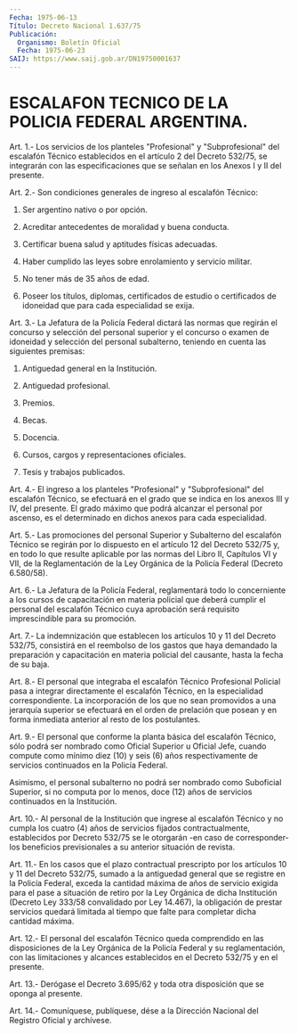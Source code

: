 ```yaml
---
Fecha: 1975-06-13
Título: Decreto Nacional 1.637/75
Publicación:
  Organismo: Boletín Oficial
  Fecha: 1975-06-23
SAIJ: https://www.saij.gob.ar/DN19750001637
---
```

# ESCALAFON TECNICO DE LA POLICIA FEDERAL ARGENTINA.

<a id="1"></a>
Art.  1.-  Los  servicios  de  los  planteles  "Profesional" y "Subprofesional" del escalafón Técnico establecidos en  el artículo 2  del  Decreto 532/75, se integrarán con las especificaciones  que se señalan en los Anexos I y II del presente.

<a id="2"></a>
Art.  2.-  Son  condiciones  generales de ingreso al escalafón Técnico:

1) Ser argentino nativo o por opción.

2)  Acreditar  antecedentes de moralidad  y  buena  conducta.

3) Certificar buena  salud  y  aptitudes  físicas  adecuadas.

4)  Haber cumplido las leyes sobre enrolamiento y servicio militar.

5) No tener más de 35 años de edad.

6)  Poseer   los  títulos,  diplomas,  certificados  de  estudio  o certificados  de  idoneidad  que  para  cada especialidad se exija.

<a id="3"></a>
Art.  3.- La Jefatura de la Policía Federal dictará las normas que regirán  el  concurso  y  selección  del personal superior y el concurso o examen de idoneidad y selección del personal subalterno,  teniendo  en  cuenta  las  siguientes  premisas:

1) Antiguedad general en la Institución.

2) Antiguedad profesional.

3) Premios.

4) Becas.

5) Docencia.

6) Cursos, cargos y representaciones oficiales.

7) Tesis y trabajos publicados.

<a id="4"></a>
Art. 4.- El ingreso a los planteles "Profesional" y "Subprofesional"  del  escalafón  Técnico, se efectuará en el grado que  se  indica  en los anexos III y IV,  del  presente.  El  grado máximo  que  podrá  alcanzar    el  personal  por  ascenso,  es  el determinado en dichos anexos para cada especialidad.

<a id="5"></a>
Art. 5.- Las promociones del personal Superior y Subalterno del escalafón  Técnico  se  regirán  por lo dispuesto en el artículo 12 del  Decreto 532/75 y, en todo lo que  resulte  aplicable  por  las normas  del  Libro  II, Capítulos VI y VII, de la Reglamentación de la  Ley  Orgánica  de  la    Policía  Federal  (Decreto  6.580/58).

<a id="6"></a>
Art.  6.- La Jefatura de la Policía Federal, reglamentará todo lo concerniente  a  los  cursos de capacitación en materia policial que  deberá  cumplir  el  personal    del  escalafón  Técnico  cuya aprobación  será  requisito  imprescindible    para  su  promoción.

<a id="7"></a>
Art. 7.- La indemnización que establecen los artículos 10 y 11 del Decreto  532/75,  consistirá  en el reembolso de los gastos que haya demandado la preparación y capacitación  en  materia  policial del causante, hasta la fecha de su baja.

<a id="8"></a>
Art.  8.-  El  personal  que  integraba  el  escalafón Técnico Profesional  Policial  pasa  a  integrar directamente el  escalafón Técnico, en la especialidad correspondiente.  La  incorporación  de los  que  no  sean promovidos a una jerarquía superior se efectuará en el orden de  prelación  que posean y en forma inmediata anterior al resto de los postulantes.

<a id="9"></a>
Art.  9.-  El  personal  que  conforme  la  planta  básica del escalafón Técnico, sólo podrá ser nombrado como Oficial Superior  u Oficial  Jefe, cuando compute como mínimo diez (10) y seis (6) años respectivamente  de  servicios  continuados  en la Policía Federal.

Asimismo,  el  personal  subalterno  no  podrá  ser  nombrado  como Suboficial Superior, si no computa por lo menos,  doce (12) años de servicios continuados en la Institución.

<a id="10"></a>
Art.  10.-  Al  personal  de  la  Institución  que  ingrese al escalafón  Técnico  y  no  cumpla  los cuatro (4) años de servicios fijados contractualmente, establecidos  por  Decreto  532/75  se le otorgarán -en caso de corresponder- los beneficios previsionales  a su anterior situación de revista.

<a id="11"></a>
Art. 11.- En los casos que el plazo contractual prescripto por los artículos  10  y  11 del Decreto 532/75, sumado a la antiguedad general que se registre  en  la Policía Federal, exceda la cantidad máxima de años de servicio exigida  para  el  pase  a  situación de retiro  por  la  Ley  Orgánica  de  dicha Institución (Decreto  Ley 333/58  convalidado  por  Ley  14.467), la  obligación  de  prestar servicios  quedará  limitada al tiempo  que  falte  para  completar dicha cantidad máxima.

<a id="12"></a>
Art.  12.- El personal del escalafón Técnico queda comprendido en las disposiciones  de la Ley Orgánica de la Policía Federal y su reglamentación, con las  limitaciones y alcances establecidos en el Decreto 532/75 y en el presente.

<a id="13"></a>
Art. 13.- Derógase el Decreto 3.695/62 y toda otra disposición que se oponga al presente.

<a id="14"></a>
Art. 14.- Comuníquese, publíquese, dése a la Dirección Nacional del Registro Oficial y archívese.